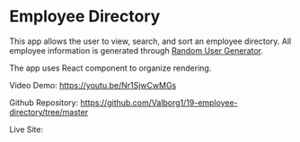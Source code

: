 # Employee Directory

This app allows the user to view, search, and sort an employee directory. All employee information is generated through [Random User Generator](https://randomuser.me/).

The app uses React component to organize rendering.

Video Demo: https://youtu.be/Nr1SjwCwMGs

Github Repository: https://github.com/Valborg1/19-employee-directory/tree/master

Live Site: 
